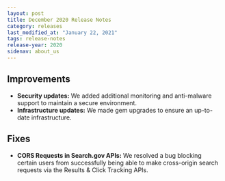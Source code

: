```yaml
---
layout: post
title: December 2020 Release Notes
category: releases
last_modified_at: "January 22, 2021"
tags: release-notes
release-year: 2020
sidenav: about_us
---
```


## Improvements

* **Security updates:** We added additional monitoring and anti-malware support to maintain a secure environment.
* **Infrastructure updates:** We made gem upgrades to ensure an up-to-date infrastructure.

## Fixes

* **CORS Requests in Search.gov APIs:** We resolved a bug blocking certain users from successfully being able to make cross-origin search requests via the Results & Click Tracking APIs.